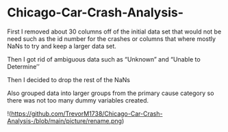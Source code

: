 # Chicago-Car-Crash-Analysis-
First I removed about 30 columns off of the initial data set that would not be need such as the id number for the crashes or columns that where mostly NaNs to try and keep a larger data set. 

Then I got rid of ambiguous data such as “Unknown” and “Unable to Determine’’

Then I decided to drop the rest of the NaNs

Also grouped data into larger groups from the primary cause category so there was not too many dummy variables created.

!(https://github.com/TrevorM1738/Chicago-Car-Crash-Analysis-/blob/main/picture/rename.png)
